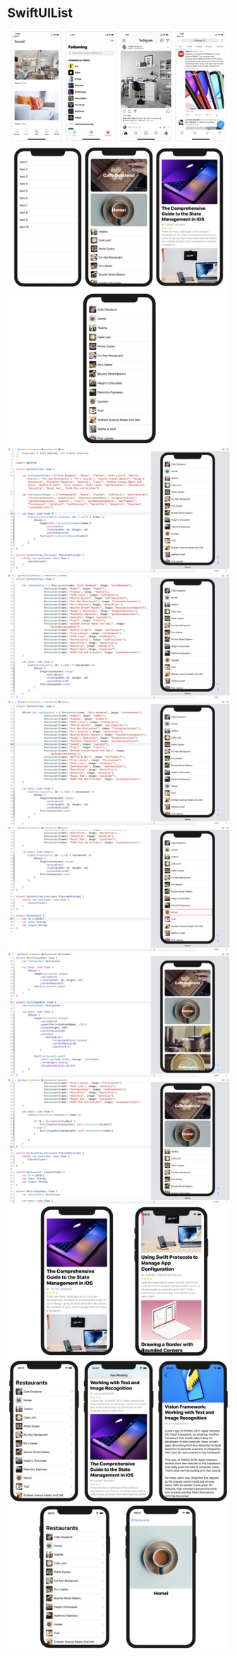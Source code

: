 # SwiftUIList

<img src="https://github.com/obadasemary/SwiftUIList/blob/main/swiftui-list-1.jpg" alt="HTML5 Icon">
<img src="https://github.com/obadasemary/SwiftUIList/blob/main/swiftui-list-2.jpg" alt="HTML5 Icon">
<img src="https://github.com/obadasemary/SwiftUIList/blob/main/swiftui-list-4.png" alt="HTML5 Icon">
<img src="https://github.com/obadasemary/SwiftUIList/blob/main/swiftui-list-6.png" alt="HTML5 Icon">
<img src="https://github.com/obadasemary/SwiftUIList/blob/main/swiftui-list-7.png" alt="HTML5 Icon">
<img src="https://github.com/obadasemary/SwiftUIList/blob/main/swiftui-list-8.png" alt="HTML5 Icon">
<img src="https://github.com/obadasemary/SwiftUIList/blob/main/swiftui-list-9.png" alt="HTML5 Icon">
<img src="https://github.com/obadasemary/SwiftUIList/blob/main/swiftui-list-11.png" alt="HTML5 Icon">
<img src="https://github.com/obadasemary/SwiftUIList/blob/main/swiftui-list-12.png" alt="HTML5 Icon">
<img src="https://github.com/obadasemary/SwiftUIList/blob/main/swiftui-list-13.jpg" alt="HTML5 Icon">

<img src="https://github.com/obadasemary/SwiftUIList/blob/NavigationUI/swiftui-navigation-1.jpg" alt="HTML5 Icon">
<img src="https://github.com/obadasemary/SwiftUIList/blob/NavigationUI/swiftui-navigation-4.png" alt="HTML5 Icon">

